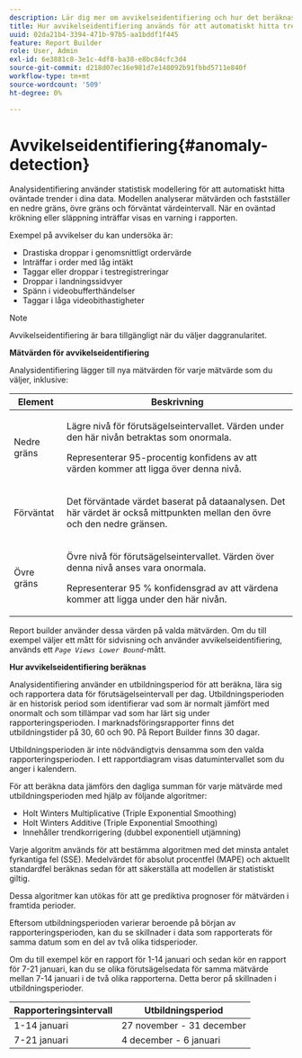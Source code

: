 ```yaml
---
description: Lär dig mer om avvikelseidentifiering och hur det beräknas.
title: Hur avvikelseidentifiering används för att automatiskt hitta trender
uuid: 02da21b4-3394-471b-97b5-aa1bddf1f445
feature: Report Builder
role: User, Admin
exl-id: 6e3881c8-3e1c-4df8-ba38-e8bc84cfc3d4
source-git-commit: d218d07ec16e981d7e148092b91fbbd5711e840f
workflow-type: tm+mt
source-wordcount: '509'
ht-degree: 0%

---
```


# Avvikelseidentifiering{#anomaly-detection}

Analysidentifiering använder statistisk modellering för att automatiskt hitta oväntade trender i dina data. Modellen analyserar mätvärden och fastställer en nedre gräns, övre gräns och förväntat värdeintervall. När en oväntad krökning eller släppning inträffar visas en varning i rapporten.

Exempel på avvikelser du kan undersöka är:

* Drastiska droppar i genomsnittligt ordervärde
* Inträffar i order med låg intäkt
* Taggar eller droppar i testregistreringar
* Droppar i landningssidvyer
* Spänn i videobufferthändelser
* Taggar i låga videobithastigheter

>[!NOTE]
>
>Avvikelseidentifiering är bara tillgängligt när du väljer daggranularitet.

<p class="head"> <b>Mätvärden för avvikelseidentifiering</b> </p>

Analysidentifiering lägger till nya mätvärden för varje mätvärde som du väljer, inklusive:

<table id="table_BF75FC874634498DB6632C12CBD8D533"> 
 <thead> 
  <tr> 
   <th colname="col1" class="entry"> Element </th> 
   <th colname="col2" class="entry"> Beskrivning </th> 
  </tr> 
 </thead>
 <tbody> 
  <tr> 
   <td colname="col1"> Nedre gräns </td> 
   <td colname="col2"> <p>Lägre nivå för förutsägelseintervallet. Värden under den här nivån betraktas som onormala. </p> <p>Representerar 95-procentig konfidens av att värden kommer att ligga över denna nivå. </p> </td> 
  </tr> 
  <tr> 
   <td colname="col1"> Förväntat </td> 
   <td colname="col2"> <p>Det förväntade värdet baserat på dataanalysen. Det här värdet är också mittpunkten mellan den övre och den nedre gränsen. </p> </td> 
  </tr> 
  <tr> 
   <td colname="col1"> Övre gräns </td> 
   <td colname="col2"> <p>Övre nivå för förutsägelseintervallet. Värden över denna nivå anses vara onormala. </p> <p>Representerar 95 % konfidensgrad av att värdena kommer att ligga under den här nivån. </p> </td> 
  </tr> 
 </tbody> 
</table>

Report builder använder dessa värden på valda mätvärden. Om du till exempel väljer ett mått för sidvisning och använder avvikelseidentifiering, används ett *`Page Views Lower Bound`*-mått.

**Hur avvikelseidentifiering beräknas**

Analysidentifiering använder en utbildningsperiod för att beräkna, lära sig och rapportera data för förutsägelseintervall per dag. Utbildningsperioden är en historisk period som identifierar vad som är normalt jämfört med onormalt och som tillämpar vad som har lärt sig under rapporteringsperioden. I marknadsföringsrapporter finns det utbildningstider på 30, 60 och 90. På Report Builder finns 30 dagar.

Utbildningsperioden är inte nödvändigtvis densamma som den valda rapporteringsperioden. I ett rapportdiagram visas datumintervallet som du anger i kalendern.

För att beräkna data jämförs den dagliga summan för varje mätvärde med utbildningsperioden med hjälp av följande algoritmer:

* Holt Winters Multiplicative (Triple Exponential Smoothing)
* Holt Winters Additive (Triple Exponential Smoothing)
* Innehåller trendkorrigering (dubbel exponentiell utjämning)

Varje algoritm används för att bestämma algoritmen med det minsta antalet fyrkantiga fel (SSE). Medelvärdet för absolut procentfel (MAPE) och aktuellt standardfel beräknas sedan för att säkerställa att modellen är statistiskt giltig.

Dessa algoritmer kan utökas för att ge prediktiva prognoser för mätvärden i framtida perioder.

Eftersom utbildningsperioden varierar beroende på början av rapporteringsperioden, kan du se skillnader i data som rapporterats för samma datum som en del av två olika tidsperioder.

Om du till exempel kör en rapport för 1-14 januari och sedan kör en rapport för 7-21 januari, kan du se olika förutsägelsedata för samma mätvärde mellan 7-14 januari i de två olika rapporterna. Detta beror på skillnaden i utbildningsperioder.

| Rapporteringsintervall | Utbildningsperiod |
|--- |--- |
| 1-14 januari | 27 november - 31 december |
| 7-21 januari | 4 december - 6 januari |
